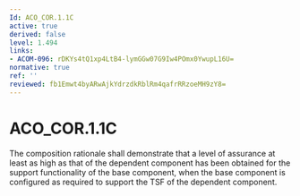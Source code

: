 ```yaml
---
Id: ACO_COR.1.1C
active: true
derived: false
level: 1.494
links:
- ACOM-096: rDKYs4tQ1xp4LtB4-lymGGw07G9Iw4POmx0YwupL16U=
normative: true
ref: ''
reviewed: fb1Emwt4byARwAjkYdrzdkRblRm4qafrRRzoeMH9zY8=
---
```


# ACO_COR.1.1C

The composition rationale shall demonstrate that a level of assurance at least as high as that of the dependent component has been obtained for the support functionality of the base component, when the base component is configured as required to support the TSF of the dependent component.